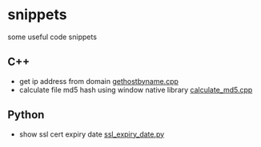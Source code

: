 # snippets
some useful code snippets

## C++
-  get ip address from domain [gethostbyname.cpp](c++/gethostbyname.cpp)
-  calculate file md5 hash using window native library [calculate_md5.cpp](c++/calculate_md5.cpp)

## Python
- show ssl cert expiry date [ssl_expiry_date.py](python/ssl_expiry_date.py)

